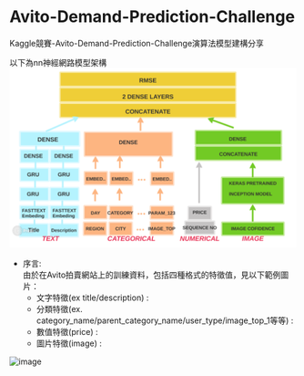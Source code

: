 # Avito-Demand-Prediction-Challenge
Kaggle競賽-Avito-Demand-Prediction-Challenge演算法模型建構分享

以下為nn神經網路模型架構
![image](https://github.com/c1021313/Avito-Demand-Prediction-Challenge/blob/master/img/my_nn_structure.png)


* 序言: <br>
由於在Avito拍賣網站上的訓練資料，包括四種格式的特徵值，見以下範例圖片：
    * 文字特徵(ex title/description) :  <br>
    * 分類特徵(ex. category_name/parent_category_name/user_type/image_top_1等等) :  <br>
    * 數值特徵(price) : 
    * 圖片特徵(image) :

![image](https://github.com/c1021313/Avito-Demand-Prediction-Challenge/img/Avito商品範例.png)

